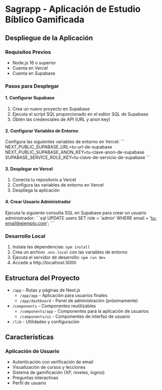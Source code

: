 # Sagrapp - Aplicación de Estudio Bíblico Gamificada

## Despliegue de la Aplicación

### Requisitos Previos
- Node.js 16 o superior
- Cuenta en Vercel
- Cuenta en Supabase

### Pasos para Desplegar

#### 1. Configurar Supabase
1. Crea un nuevo proyecto en Supabase
2. Ejecuta el script SQL proporcionado en el editor SQL de Supabase
3. Obtén las credenciales de API (URL y anon key)

#### 2. Configurar Variables de Entorno
Configura las siguientes variables de entorno en Vercel:
\`\`\`
NEXT_PUBLIC_SUPABASE_URL=tu-url-de-supabase
NEXT_PUBLIC_SUPABASE_ANON_KEY=tu-clave-anon-de-supabase
SUPABASE_SERVICE_ROLE_KEY=tu-clave-de-servicio-de-supabase
\`\`\`

#### 3. Desplegar en Vercel
1. Conecta tu repositorio a Vercel
2. Configura las variables de entorno en Vercel
3. Despliega la aplicación

#### 4. Crear Usuario Administrador
Ejecuta la siguiente consulta SQL en Supabase para crear un usuario administrador:
\`\`\`sql
UPDATE users
SET role = 'admin'
WHERE email = 'tu-email@ejemplo.com';
\`\`\`

### Desarrollo Local

1. Instala las dependencias: `npm install`
2. Crea un archivo `.env.local` con las variables de entorno
3. Ejecuta el servidor de desarrollo: `npm run dev`
4. Accede a http://localhost:3000

## Estructura del Proyecto

- `/app` - Rutas y páginas de Next.js
  - `/app/app` - Aplicación para usuarios finales
  - `/app/dashboard` - Panel de administración (próximamente)
- `/components` - Componentes reutilizables
  - `/components/app` - Componentes para la aplicación de usuarios
  - `/components/ui` - Componentes de interfaz de usuario
- `/lib` - Utilidades y configuración

## Características

### Aplicación de Usuario
- Autenticación con verificación de email
- Visualización de cursos y lecciones
- Sistema de gamificación (XP, niveles, logros)
- Preguntas interactivas
- Perfil de usuario
